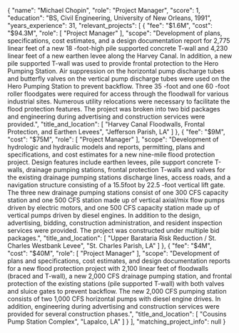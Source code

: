 {
      "name": "Michael Chopin",
      "role": "Project Manager",
      "score": 1,
      "education": "BS, Civil Engineering, University of New Orleans, 1991",
      "years_experience": 31,
      "relevant_projects": [
        {
          "fee": "$1.6M",
          "cost": "$94.3M",
          "role": [
            "Project Manager"
          ],
          "scope": "Development of plans, specifications, cost estimates, and a design documentation report for 2,775 linear feet of a new 18 -foot-high pile supported concrete T-wall and 4,230 linear feet of a new earthen levee along the Harvey Canal. In addition, a new pile supported T-wall was used to provide frontal protection to the Hero Pumping Station. Air suppression on the horizontal pump discharge tubes and butterfly valves on the vertical pump discharge tubes were used on the Hero Pumping Station to prevent backflow. Three 35 -foot and one 60 -foot roller floodgates were required for access through the floodwall for various industrial sites. Numerous utility relocations were necessary to facilitate the flood protection features. The project was broken into two bid packages and engineering during advertising and construction services were provided.",
          "title_and_location": [
            "Harvey Canal Floodwalls, Frontal Protection, and Earthen Levees",
            "Jefferson Parish, LA"
          ]
        },
        {
          "fee": "$9M",
          "cost": "$75M",
          "role": [
            "Project Manager"
          ],
          "scope": "Development of hydrologic and hydraulic models and reports, permitting, plans and specifications, and cost estimates for a new nine-mile flood protection project. Design features include earthen levees, pile support concrete T-walls, drainage pumping stations, frontal protection T-walls and valves for the existing drainage pumping stations discharge lines, access roads, and a navigation structure consisting of a 15.5foot by 22.5 -foot vertical lift gate. The three new drainage pumping stations consist of one 300 CFS capacity station and one 500 CFS station made up of vertical axial/mix flow pumps driven by electric motors, and one 500 CFS capacity station made up of vertical pumps driven by diesel engines. In addition to the design, advertising, bidding, construction administration, and resident inspection services were provided. The project was constructed under multiple bid packages.",
          "title_and_location": [
            "Upper Barataria Risk Reduction / St. Charles Westbank Levee",
            "St. Charles Parish, LA"
          ]
        },
        {
          "fee": "$4M",
          "cost": "$40M",
          "role": [
            "Project Manager"
          ],
          "scope": "Development of plans and specifications, cost estimates, and design documentation reports for a new flood protection project with 2,100 linear feet of floodwalls (braced and T-wall), a new 2,000 CFS drainage pumping station, and frontal protection of the existing stations (pile supported T-wall) with both valves and sluice gates to prevent backflow. The new 2,000 CFS pumping station consists of two 1,000 CFS horizontal pumps with diesel engine drives. In addition, engineering during advertising and construction services were provided for several construction phases.",
          "title_and_location": [
            "Cousins Pump Station Complex",
            "Lapalco, LA"
          ]
        }
      ],
      "matching_project_info": null
    }